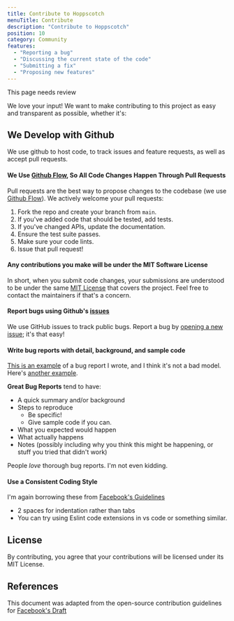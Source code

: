 ```yaml
---
title: Contribute to Hoppscotch
menuTitle: Contribute
description: "Contribute to Hoppscotch"
position: 10
category: Community
features:
  - "Reporting a bug"
  - "Discussing the current state of the code"
  - "Submitting a fix"
  - "Proposing new features"
---
```


<alert>This page needs review</alert>

We love your input! We want to make contributing to this project as easy and transparent as possible, whether it's:

<list :items="features"></list>

## We Develop with Github

We use github to host code, to track issues and feature requests, as well as accept pull requests.

#### We Use [Github Flow](https://guides.github.com/introduction/flow/index.html), So All Code Changes Happen Through Pull Requests

Pull requests are the best way to propose changes to the codebase (we use [Github Flow](https://guides.github.com/introduction/flow/index.html)). We actively welcome your pull requests:

1. Fork the repo and create your branch from `main`.
2. If you've added code that should be tested, add tests.
3. If you've changed APIs, update the documentation.
4. Ensure the test suite passes.
5. Make sure your code lints.
6. Issue that pull request!

#### Any contributions you make will be under the MIT Software License

In short, when you submit code changes, your submissions are understood to be under the same [MIT License](http://choosealicense.com/licenses/mit/) that covers the project. Feel free to contact the maintainers if that's a concern.

#### Report bugs using Github's [issues](https://github.com/hoppscotch/hoppscotch/issues)

We use GitHub issues to track public bugs. Report a bug by [opening a new issue](https://github.com/hoppscotch/hoppscotch/issues); it's that easy!

#### Write bug reports with detail, background, and sample code

[This is an example](http://stackoverflow.com/q/12088905/180626) of a bug report I wrote, and I think it's not a bad model. Here's [another example](http://www.openradar.me/11905408).

**Great Bug Reports** tend to have:

- A quick summary and/or background
- Steps to reproduce
  - Be specific!
  - Give sample code if you can. 
- What you expected would happen
- What actually happens
- Notes (possibly including why you think this might be happening, or stuff you tried that didn't work)

People _love_ thorough bug reports. I'm not even kidding.

#### Use a Consistent Coding Style

I'm again borrowing these from [Facebook's Guidelines](https://github.com/facebook/draft-js/blob/a9316a723f9e918afde44dea68b5f9f39b7d9b00/CONTRIBUTING.md)

- 2 spaces for indentation rather than tabs
- You can try using Eslint code extensions in vs code or something similar.

## License

By contributing, you agree that your contributions will be licensed under its MIT License.

## References

This document was adapted from the open-source contribution guidelines for [Facebook's Draft](https://github.com/facebook/draft-js/blob/a9316a723f9e918afde44dea68b5f9f39b7d9b00/CONTRIBUTING.md)

